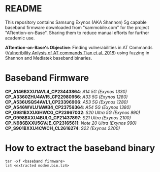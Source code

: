 # README
This repository contains Samsung Exynos (AKA Shannon) 5g capable baseband firmware downloaded from "sammobile.com" for the project "ATtention-on-Base". Sharing them to reduce manual efforts for further academic use.

**ATtention-on-Base's Objective**: Finding vulnerabilities in AT Commands ([Vulneribility Anlysis of AT commands Tian et al. 2018](https://www.semanticscholar.org/paper/ATtention-Spanned%3A-Comprehensive-Vulnerability-of-Tian-Hernandez/9b3565ec984c01d9fdd2e682037d89a41e47e3d3)) using fuzzing in Shannon and Mediatek baseband binaries.

# Baseband Firmware
**CP_A146BXXU1AVL4_CP23443864**: *A14 5G (Exynos 1330)*  
**CP_A3360ZHU4AVI5_CP22980956**: *A33 5G (Exynos 1280)*  
**CP_A536USQS4AVL1_CP23396906**: *A53 5G (Exynos 1280)*  
**CP_A546WVLU1AWB4_CP23756364**: *A54 5G (Exynos 1380)*  
**CP_G981BXXUGHWCG_CP23967032**: *S20 Ultra 5G (Exynos 990)*  
**CP_G998BXXU4BULG_CP21437897**: *S21 Ultra (Exynos 2100)*  
**CP_N986BXXU5GVJE_CP23165611**: *Note 20 Ultra (Exynos 990)*  
**CP_S901BXXU4CWCH_CL2616274**: *S22 (Exynos 2200)*  

# How to extract the baseband binary
```
tar -xf <baseband firmware>
lz4 <extracted modem.bin.lz4>
```
